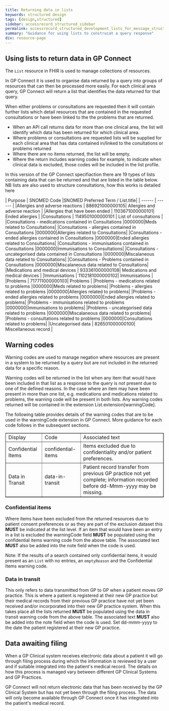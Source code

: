 ```yaml
---
title: Returning data in lists
keywords: structured design
tags: [design,structured]
sidebar: accessrecord_structured_sidebar
permalink: accessrecord_structured_development_lists_for_message_structure.html
summary: "Guidance for using lists to construcat a query response"
div: resource-page
---
```

## Using lists to return data in GP Connect ##

The `List` resource in FHIR is used to manage collections of resources.

In GP Connect it is used to organise data returned by a query into groups of resources that can then be processed more easily. For each clinical area query, GP Connect will return a list that identifies the data returned for that query.

When either problems or consultations are requested then it will contain further lists which detail resources that are contained in the requested consultations or have been linked to the the problems that are returned.

- When an API call returns data for more than one clinical area, the list will identify which data has been returned for which clinical area.
- Where problems or consultations are requested lists will be supplied for each clinical area that has data contained in/linked to the conultations or problems returned
- Where there are no items returned, the list will be empty.
- Where the return includes warning codes for example, to indicate when clinical data is excluded, those codes will be included in the list profile.

In this version of the GP Connect specifiaction there are 19 types of lists containing data that can be returned and that are listed in the table below. NB lists are also used to structure consultations, how this works is detailed here 

| Purpose | SNOMED Code |SNOMED Preferred Term / List.title|
| ------ | ------ |
|Allergies and adverse reactions | 886921000000105| Allergies and adverse reaction  |
|Allergies that have been ended | 1103671000000101| Ended allergies |
|Consultations | 1149501000000101 | List of consultations |
|Consultations - medications contained in Consultations |0000000|Meds related to Consultations|
|Consultations - allergies contained in Consultations |0000000|Allergies related to Consultations|
|Consultations - ended allergies contained in Consultations |0000000|Ended allergies related to Consultations|
|Consultations - immunisations contained in Consultations |0000000|Immunisations to Consultations|
|Consultations - uncategorised data contained in Consultations |0000000|Miscalaneous data related to Consultations|
|Consultations - Problems contained in Consultations |0000000|Miscalaneous data related to Consultations|
|Medications and medical devices | 933361000000108| Medications and medical devices |
|Immunisations | 1102181000000102| Immunisations |
|Problems | 717711000000103| Problems |
|Problems - medications related to problems |0000000|Meds related to problems|
|Problems - allergies related to problems |0000000|Allergies related to problems|
|Problems - ended allergies related to problems |0000000|Ended allergies related to problems|
|Problems - immunisations related to problems |0000000|Immunisations to problems|
|Problems - uncategorised data related to problems |0000000|Miscalaneous data related to problems|
|Problems - consultations related to problems |0000000|Consultations related to problems|
|Uncategorised data | 826501000000100| Miscellaneous record |

## Warning codes

Warning codes are used to manage negation where resources are present in a system to be returned by a query but are not included in the returned data for a specific reason.

Warning codes will be returned in the list when any item that would have been included in that list as a response to the query is not present due to one of the defined reasons. In the case where an item may have been present in more than one list, e.g. medications and medications related to problems, the warning code will be present in both lists. Any warning codes returned will be contained in the extension List.extension[warningCode]. 

The following table provides details of the warning codes that are to be used in the warningCode extension in GP Connect. More guidance for each code follows in the subsequent sections.

<table class='resource-attributes' border='1'>
  <tr>
    <td>Display</td>
    <td>Code</td>
    <td>Associated text</td>
  </tr>
  <tr>
    <td>Confidential Items</td>
    <td>confidential-items</td>
    <td>Items excluded due to confidentiality and/or patient preferences.</td>
  </tr>
  <tr>
    <td>Data in Transit</td>
    <td>data-in-transit</td>
    <td>Patient record transfer from previous GP practice not yet complete; information recorded before dd-Mmm-yyyy may be missing.</td>
  </tr>
</table>

### Confidential items

Where items have been excluded from the returned resources due to patient consent preferences or as they are part of the exclusion dataset this **MUST** be indicated at the list level. If an item that would have been an entry in a list is excluded the warningCode field **MUST** be populated using the confidential items warning code from the above table. The associated text **MUST** also be added into the note field when the code is used.

Note: If the results of a search contained only confidential items, it would present as an `List` with no entries, an `emptyReason` and the Confidential Items warning code.

### Data in transit

This only refers to data transmitted from GP to GP when a patient moves GP practice. This is where a patient is registered at their new GP practice but their medical records from their previous GP practice have not yet been received and/or incorporated into their new GP practice system. When this takes place all the lists returned **MUST** be populated using the data in transit warning code from the above table. The associated text **MUST** also be added into the note field when the code is used. Set dd-mmm-yyyy to the date the patient registered at their new GP practice.

## Data awaiting filing

When a GP Clinical system receives electronic data about a patient it will go through filing process during which the information is reviewed by a user and if suitable integrated into the patient's medical record. The details on how this process is managed vary between different GP Clinical Systems and GP Practices.

GP Connect will not return electronic data that has been received by the GP Clinical System but has not yet been through the filing process. The data will only become available through GP Connect once it has integrated into the patient's medical record.
